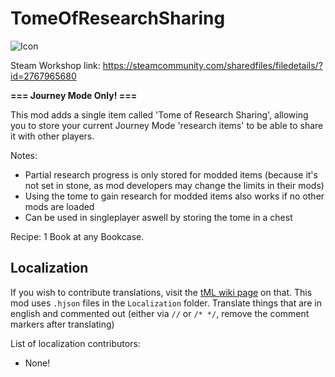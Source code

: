 # TomeOfResearchSharing

![Icon](https://raw.githubusercontent.com/direwolf420/TomeOfResearchSharing/master/icon.png)

Steam Workshop link: https://steamcommunity.com/sharedfiles/filedetails/?id=2767965680

**=== Journey Mode Only! ===**

This mod adds a single item called 'Tome of Research Sharing', allowing you to store your current Journey Mode 'research items' to be able to share it with other players.

Notes:
* Partial research progress is only stored for modded items (because it's not set in stone, as mod developers may change the limits in their mods)
* Using the tome to gain research for modded items also works if no other mods are loaded
* Can be used in singleplayer aswell by storing the tome in a chest

Recipe: 1 Book at any Bookcase.

## Localization
If you wish to contribute translations, visit the [tML wiki page](https://github.com/tModLoader/tModLoader/wiki/Localization) on that.
This mod uses `.hjson` files in the `Localization` folder.
Translate things that are in english and commented out (either via `//` or `/* */`, remove the comment markers after translating)

List of localization contributors:
* None!
